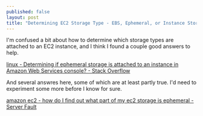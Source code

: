 ```yaml
---
published: false
layout: post
title: "Determining EC2 Storage Type - EBS, Ephemeral, or Instance Store"
---
```


I'm confused a bit about how to determine which storage types are attached to an EC2 instance, and I think I found a couple good answers to help.

[linux - Determining if ephemeral storage is attached to an instance in Amazon Web Services console? - Stack Overflow](http://stackoverflow.com/a/31191224/1298086)

And several answres here, some of which are at least partly true. I'd need to experiment some more before I know for sure.

[amazon ec2 - how do I find out what part of my ec2 storage is ephemeral - Server Fault](http://serverfault.com/questions/470783/how-do-i-find-out-what-part-of-my-ec2-storage-is-ephemeral)

